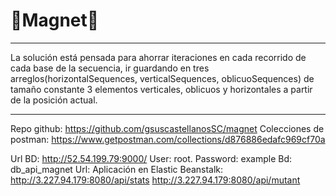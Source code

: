 # 🚨Magnet🚨
***
La solución está pensada para ahorrar iteraciones en cada recorrido de cada base de la secuencia, ir guardando en tres arreglos(horizontalSequences, verticalSequences, oblicuoSequences) de tamaño constante 3 elementos verticales, oblicuos y horizontales a partir de la posición actual.
***

Repo github:
https://github.com/gsuscastellanosSC/magnet
Colecciones de postman:
https://www.getpostman.com/collections/d876886edafc969cf70a

Url BD:
http://52.54.199.79:9000/
User: root.
Password: example
Bd:
db_api_magnet
Url: Aplicación en Elastic Beanstalk:
http://3.227.94.179:8080/api/stats
http://3.227.94.179:8080/api/mutant
